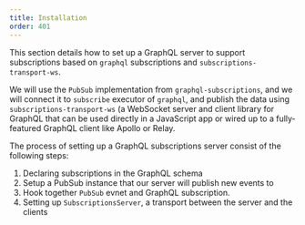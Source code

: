 ```yaml
---
title: Installation
order: 401
---
```


This section details how to set up a GraphQL server to support subscriptions based on `graphql` subscriptions and `subscriptions-transport-ws`. 

We will use the `PubSub` implementation from `graphql-subscriptions`, and we will connect it to `subscribe` executor of `graphql`, and publish the data using `subscriptions-transport-ws` (a WebSocket server and client library for GraphQL that can be used directly in a JavaScript app or wired up to a fully-featured GraphQL client like Apollo or Relay.

The process of setting up a GraphQL subscriptions server consist of the following steps:

1. Declaring subscriptions in the GraphQL schema
2. Setup a PubSub instance that our server will publish new events to
3. Hook together `PubSub` evnet and GraphQL subscription.
4. Setting up `SubscriptionsServer`, a transport between the server and the clients

